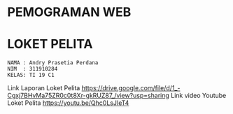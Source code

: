 # PEMOGRAMAN WEB
# LOKET PELITA

~~~
NAMA : Andry Prasetia Perdana
NIM  : 311910284
KELAS: TI 19 C1
~~~

Link Laporan Loket Pelita https://drive.google.com/file/d/1_-Cgxj7BHvMa75ZR0c0t8Xr-gkRUZ87_/view?usp=sharing
Link video Youtube Loket Pelita https://youtu.be/Qhc0LsJIeT4
